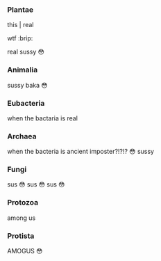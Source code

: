 ### Plantae
this | real

wtf :brip:

real sussy 😳

### Animalia
sussy baka 😳

### Eubacteria
when the bactaria is real

### Archaea
when the bacteria is ancient imposter?!?!? 😳 sussy

### Fungi
sus 😳 sus 😳 sus 😳

### Protozoa
among us

### Protista
AMOGUS 😳
